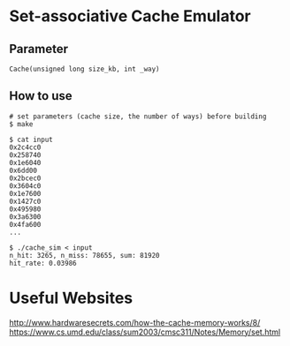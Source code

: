 # Set-associative Cache Emulator

## Parameter
`Cache(unsigned long size_kb, int _way)`

## How to use

```
# set parameters (cache size, the number of ways) before building
$ make

$ cat input
0x2c4cc0
0x258740
0x1e6040
0x6dd00
0x2bcec0
0x3604c0
0x1e7600
0x1427c0
0x495980
0x3a6300
0x4fa600
...

$ ./cache_sim < input
n_hit: 3265, n_miss: 78655, sum: 81920
hit_rate: 0.03986
```

# Useful Websites
http://www.hardwaresecrets.com/how-the-cache-memory-works/8/
https://www.cs.umd.edu/class/sum2003/cmsc311/Notes/Memory/set.html